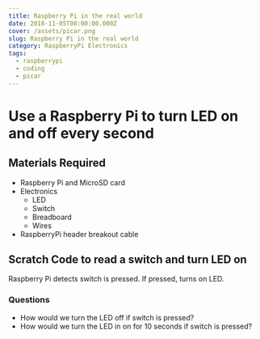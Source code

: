 ```yaml
---
title: Raspberry Pi in the real world
date: 2018-11-05T00:00:00.000Z
cover: /assets/picar.png
slug: Raspberry Pi in the real world
category: RaspberryPi Electronics
tags:
  - raspberrypi
  - coding
  - picar
---
```



# Use a Raspberry Pi to turn LED on and off every second

## Materials Required
- Raspberry Pi and MicroSD card
- Electronics
  - LED
  - Switch
  - Breadboard
  - Wires
- RaspberryPi header breakout cable


## Scratch Code to read a switch and turn LED on
Raspberry Pi detects switch is pressed. 
If pressed, turns on LED.

### Questions
- How would we turn the LED off if switch is pressed?
- How would we turn the LED in on for 10 seconds if switch is pressed?

